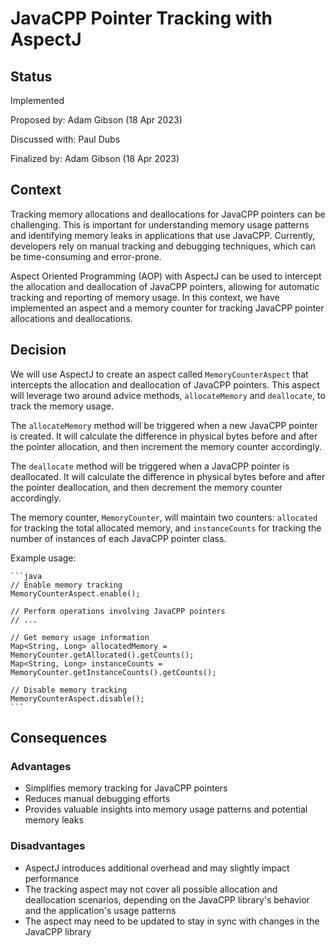 # JavaCPP Pointer Tracking with AspectJ

## Status
Implemented

Proposed by: Adam Gibson (18 Apr 2023)

Discussed with: Paul Dubs

Finalized by: Adam Gibson (18 Apr 2023)

## Context

Tracking memory allocations and deallocations for JavaCPP pointers can be challenging. This is important for understanding memory usage patterns and identifying memory leaks in applications that use JavaCPP. Currently, developers rely on manual tracking and debugging techniques, which can be time-consuming and error-prone.

Aspect Oriented Programming (AOP) with AspectJ can be used to intercept the allocation and deallocation of JavaCPP pointers, allowing for automatic tracking and reporting of memory usage. In this context, we have implemented an aspect and a memory counter for tracking JavaCPP pointer allocations and deallocations.

## Decision

We will use AspectJ to create an aspect called `MemoryCounterAspect` that intercepts the allocation and deallocation of JavaCPP pointers. This aspect will leverage two around advice methods, `allocateMemory` and `deallocate`, to track the memory usage.

The `allocateMemory` method will be triggered when a new JavaCPP pointer is created. It will calculate the difference in physical bytes before and after the pointer allocation, and then increment the memory counter accordingly.

The `deallocate` method will be triggered when a JavaCPP pointer is deallocated. It will calculate the difference in physical bytes before and after the pointer deallocation, and then decrement the memory counter accordingly.

The memory counter, `MemoryCounter`, will maintain two counters: `allocated` for tracking the total allocated memory, and `instanceCounts` for tracking the number of instances of each JavaCPP pointer class.

Example usage:

    ```java
    // Enable memory tracking
    MemoryCounterAspect.enable();

    // Perform operations involving JavaCPP pointers
    // ...

    // Get memory usage information
    Map<String, Long> allocatedMemory = MemoryCounter.getAllocated().getCounts();
    Map<String, Long> instanceCounts = MemoryCounter.getInstanceCounts().getCounts();

    // Disable memory tracking
    MemoryCounterAspect.disable();
    ```

## Consequences

### Advantages
* Simplifies memory tracking for JavaCPP pointers
* Reduces manual debugging efforts
* Provides valuable insights into memory usage patterns and potential memory leaks

### Disadvantages
* AspectJ introduces additional overhead and may slightly impact performance
* The tracking aspect may not cover all possible allocation and deallocation scenarios, depending on the JavaCPP library's behavior and the application's usage patterns
* The aspect may need to be updated to stay in sync with changes in the JavaCPP library
